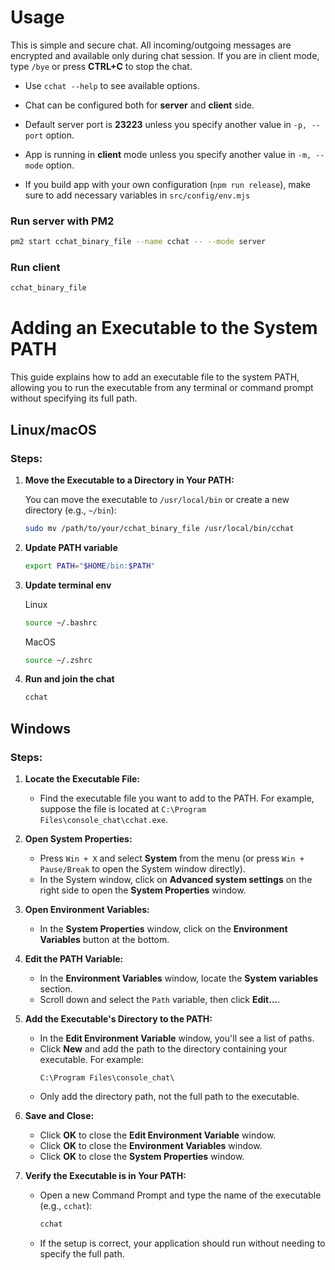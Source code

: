 # Usage

This is simple and secure chat. All incoming/outgoing messages are encrypted and available only during chat session.
If you are in client mode, type `/bye` or press **CTRL+C** to stop the chat.

- Use `cchat --help` to see available options.

- Chat can be configured both for **server** and **client** side.

- Default server port is **23223** unless you specify another value in `-p, --port` option.

- App is running in **client** mode unless you specify another value in `-m, --mode` option.

- If you build app with your own configuration (`npm run release`), make sure to add necessary variables in `src/config/env.mjs`

### Run server with PM2

```bash
pm2 start cchat_binary_file --name cchat -- --mode server
```

### Run client

```bash
cchat_binary_file
```

# Adding an Executable to the System PATH

This guide explains how to add an executable file to the system PATH, allowing you to run the executable from any terminal or command prompt without specifying its full path.

## Linux/macOS

### Steps:

1. **Move the Executable to a Directory in Your PATH:**

   You can move the executable to `/usr/local/bin` or create a new directory (e.g., `~/bin`):

   ```bash
   sudo mv /path/to/your/cchat_binary_file /usr/local/bin/cchat
   ```

2. **Update PATH variable**

   ```bash
   export PATH="$HOME/bin:$PATH"
   ```

3. **Update terminal env**

   Linux

   ```bash
   source ~/.bashrc
   ```

   MacOS

   ```bash
   source ~/.zshrc
   ```

4. **Run and join the chat**

   ```bash
   cchat
   ```

## Windows

### Steps:

1. **Locate the Executable File:**

   - Find the executable file you want to add to the PATH. For example, suppose the file is located at `C:\Program Files\console_chat\cchat.exe`.

2. **Open System Properties:**

   - Press `Win + X` and select **System** from the menu (or press `Win + Pause/Break` to open the System window directly).
   - In the System window, click on **Advanced system settings** on the right side to open the **System Properties** window.

3. **Open Environment Variables:**

   - In the **System Properties** window, click on the **Environment Variables** button at the bottom.

4. **Edit the PATH Variable:**

   - In the **Environment Variables** window, locate the **System variables** section.
   - Scroll down and select the `Path` variable, then click **Edit...**.

5. **Add the Executable's Directory to the PATH:**

   - In the **Edit Environment Variable** window, you'll see a list of paths.
   - Click **New** and add the path to the directory containing your executable. For example:
     ```
     C:\Program Files\console_chat\
     ```
   - Only add the directory path, not the full path to the executable.

6. **Save and Close:**

   - Click **OK** to close the **Edit Environment Variable** window.
   - Click **OK** to close the **Environment Variables** window.
   - Click **OK** to close the **System Properties** window.

7. **Verify the Executable is in Your PATH:**
   - Open a new Command Prompt and type the name of the executable (e.g., `cchat`):
     ```cmd
     cchat
     ```
   - If the setup is correct, your application should run without needing to specify the full path.
